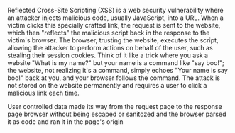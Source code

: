 Reflected Cross-Site Scripting (XSS) is a web security vulnerability where an attacker injects malicious code, usually JavaScript, into a URL. When a victim clicks this specially crafted link, the request is sent to the website, which then "reflects" the malicious script back in the response to the victim's browser. The browser, trusting the website, executes the script, allowing the attacker to perform actions on behalf of the user, such as stealing their session cookies. Think of it like a trick where you ask a website "What is my name?" but your name is a command like "say boo!"; the website, not realizing it's a command, simply echoes "Your name is say boo!" back at you, and your browser follows the command. The attack is not stored on the website permanently and requires a user to click a malicious link each time.



User controlled data made its way from the request page to the response page browser without being escaped or sanitozed and the browser parsed it as code and ran it in the page's origin
